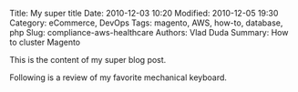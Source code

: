 Title: My super title
Date: 2010-12-03 10:20
Modified: 2010-12-05 19:30
Category: eCommerce, DevOps
Tags: magento, AWS, how-to, database, php
Slug: compliance-aws-healthcare
Authors: Vlad Duda
Summary: How to cluster Magento

This is the content of my super blog post.

Following is a review of my favorite mechanical keyboard.
